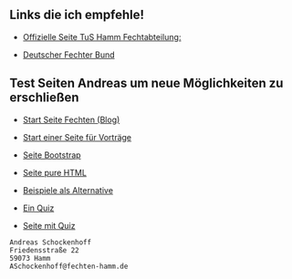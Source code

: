 ## Links die ich empfehle!

* [Offizielle Seite TuS Hamm Fechtabteilung:](https://www.tus59hamm.de/fechten)

* [Deutscher Fechter Bund](http://fechten.org)

## Test Seiten Andreas um neue Möglichkeiten zu erschließen

* [Start Seite Fechten (Blog)](https://asc4asc.github.io/fechten-hamm/)

* [Start einer Seite für Vorträge](https://asc4asc.github.io/vortrag/index.html)

* [Seite Bootstrap](https://asc4asc.github.io/startbootstrap-freelancer/)

* [Seite pure HTML](https://asc4asc.github.io/page/index.html)

* [Beispiele als Alternative](https://github.com/collections/github-pages-examples)

* [Ein Quiz](https://asc4asc.github.io/QuizApp/)

* [Seite mit Quiz](https://asc4asc.github.io/docsy-jekyll/)

```
Andreas Schockenhoff
Friedensstraße 22
59073 Hamm
ASchockenhoff@fechten-hamm.de
